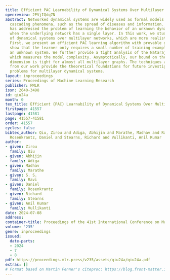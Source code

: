 ```yaml
---
title: Efficient PAC Learnability of Dynamical Systems Over Multilayer Networks
openreview: 2PVjIQdq7N
abstract: Networked dynamical systems are widely used as formal models of real-world
  cascading phenomena, such as the spread of diseases and information. Prior research
  has addressed the problem of learning the behavior of an unknown dynamical system
  when the underlying network has a single layer. In this work, we study the learnability
  of dynamical systems over multilayer networks, which are more realistic and challenging.
  First, we present an efficient PAC learning algorithm with provable guarantees to
  show that the learner only requires a small number of training examples to infer
  an unknown system. We further provide a tight analysis of the Natarajan dimension
  which measures the model complexity. Asymptotically, our bound on the Nararajan
  dimension is tight for almost all multilayer graphs. The techniques and insights
  from our work provide the theoretical foundations for future investigations of learning
  problems for multilayer dynamical systems.
layout: inproceedings
series: Proceedings of Machine Learning Research
publisher: PMLR
issn: 2640-3498
id: qiu24a
month: 0
tex_title: Efficient {PAC} Learnability of Dynamical Systems Over Multilayer Networks
firstpage: 41557
lastpage: 41581
page: 41557-41581
order: 41557
cycles: false
bibtex_author: Qiu, Zirou and Adiga, Abhijin and Marathe, Madhav and Ravi, S. S. and
  Rosenkrantz, Daniel and Stearns, Richard and Vullikanti, Anil Kumar
author:
- given: Zirou
  family: Qiu
- given: Abhijin
  family: Adiga
- given: Madhav
  family: Marathe
- given: S. S.
  family: Ravi
- given: Daniel
  family: Rosenkrantz
- given: Richard
  family: Stearns
- given: Anil Kumar
  family: Vullikanti
date: 2024-07-08
address:
container-title: Proceedings of the 41st International Conference on Machine Learning
volume: '235'
genre: inproceedings
issued:
  date-parts:
  - 2024
  - 7
  - 8
pdf: https://proceedings.mlr.press/v235/assets/qiu24a/qiu24a.pdf
extras: []
# Format based on Martin Fenner's citeproc: https://blog.front-matter.io/posts/citeproc-yaml-for-bibliographies/
---
```

